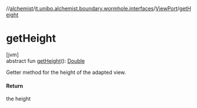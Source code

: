 //[alchemist](../../../index.md)/[it.unibo.alchemist.boundary.wormhole.interfaces](../index.md)/[ViewPort](index.md)/[getHeight](get-height.md)

# getHeight

[jvm]\
abstract fun [getHeight](get-height.md)(): [Double](https://kotlinlang.org/api/latest/jvm/stdlib/kotlin/-double/index.html)

Getter method for the height of the adapted view.

#### Return

the height
